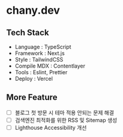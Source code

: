 # chany.dev

## Tech Stack

- Language : TypeScript
- Framework : Next.js
- Style : TailwindCSS
- Compile MDX : Contentlayer
- Tools : Eslint, Prettier
- Deploy : Vercel

## More Feature

- [ ] 블로그 첫 방문 시 테마 적용 안되는 문제 해결
- [ ] 검색엔진 최적화를 위한 RSS 및 Sitemap 생성
- [ ] Lighthouse Accessibility 개선
